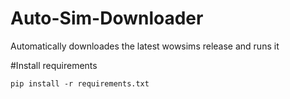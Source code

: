 # Auto-Sim-Downloader
Automatically downloades the latest wowsims release and runs it

#Install requirements
```
pip install -r requirements.txt
```
